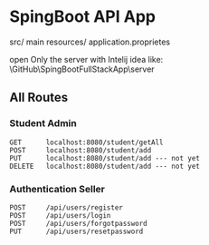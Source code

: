 # SpingBoot API App

src/ main resources/ application.proprietes

open Only the server with Intelij idea like: \GitHub\SpingBootFullStackApp\server

## All Routes

### Student Admin

```
GET      localhost:8080/student/getAll
POST     localhost:8080/student/add
PUT      localhost:8080/student/add --- not yet
DELETE   localhost:8080/student/add --- not yet
```

### Authentication Seller

```
POST     /api/users/register
POST     /api/users/login
POST     /api/users/forgotpassword
PUT      /api/users/resetpassword
```